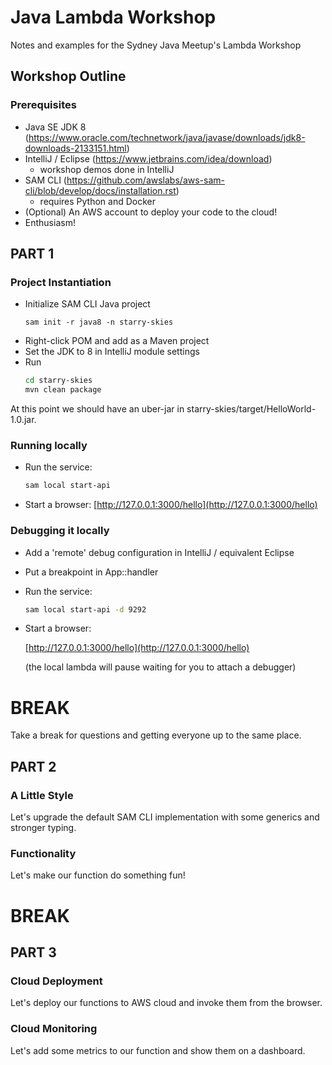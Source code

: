 # Java Lambda Workshop
Notes and examples for the Sydney Java Meetup's Lambda Workshop

## Workshop Outline

### Prerequisites
* Java SE JDK 8 (https://www.oracle.com/technetwork/java/javase/downloads/jdk8-downloads-2133151.html)
* IntelliJ / Eclipse (https://www.jetbrains.com/idea/download)
  * workshop demos done in IntelliJ
* SAM CLI (https://github.com/awslabs/aws-sam-cli/blob/develop/docs/installation.rst)
  * requires Python and Docker
* (Optional) An AWS account to deploy your code to the cloud!
* Enthusiasm!

## PART 1
### Project Instantiation
* Initialize SAM CLI Java project
    ```
    sam init -r java8 -n starry-skies
    ```
* Right-click POM and add as a Maven project
* Set the JDK to 8 in IntelliJ module settings
* Run
    ```bash
    cd starry-skies
    mvn clean package
    ```
At this point we should have an uber-jar in starry-skies/target/HelloWorld-1.0.jar.

### Running locally
* Run the service:
    ```bash
    sam local start-api
    ```
* Start a browser:
    [http://127.0.0.1:3000/hello](http://127.0.0.1:3000/hello)

### Debugging it locally
* Add a 'remote' debug configuration in IntelliJ / equivalent Eclipse
* Put a breakpoint in App::handler
* Run the service:
    ```bash
    sam local start-api -d 9292
    ```
* Start a browser:

    [http://127.0.0.1:3000/hello](http://127.0.0.1:3000/hello)
    
    (the local lambda will pause waiting for you to attach a debugger)
    
    
# BREAK
Take a break for questions and getting everyone up to the same place.

## PART 2
### A Little Style
Let's upgrade the default SAM CLI implementation with some generics and stronger typing.

### Functionality
Let's make our function do something fun!

# BREAK
## PART 3
### Cloud Deployment
Let's deploy our functions to AWS cloud and invoke them from the browser.
### Cloud Monitoring
Let's add some metrics to our function and show them on a dashboard.
